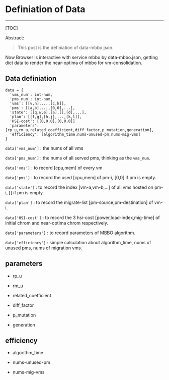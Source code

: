# Definiation of Data
--------
[TOC]

Abstract:
>This post is the definiation of data-mbbo.json.

Now Browser is interactive with service mbbo by data-mbbo.json, getting dict data to render the near-optima of mbbo for vm-consolidation.


## Data definiation

```
data = {
  'vms_num': int-num,
  'pms_num': int-num,
  'vms': [[v,n],...,[c,k]],
  'pms': [[a,b],...,[0,0],...],
  'state': [[q,w,e],[a],[],[d],...],
  'plan': [[f,g],[h,j],...,[k,l]],
  'HSI-cost': [[0,0,0],[0,0,0]]
  'parameters': [rp_u,rm_u,related_coefficient,diff_factor,p_mutation,generation],
  'efficiency': [algorithm_time,nums-unused-pm,nums-mig-vms]
}
```
`data['vms_num']` : the nums of all vms

`data['pms_num']` : the nums of all served pms, thinking as the `vms_num`.

`data['vms']` : to record [cpu,mem] of every vm

`data['pms']` : to record the used [cpu,mem] of pm-i, [0,0] if pm is empty.

`data['state']` : to record the index [vm-a,vm-b,...] of all vms hosted on pm-i, [] if pm is empty.

`data['plan']` : to record the migrate-list [pm-source,pm-destination] of vm-i.

`data['HSI-cost']` : to record the 3 hsi-cost [power,load-index,mig-time] of initial chrom and near-optima chrom respectively.

`data['parameters']` : to record parameters of MBBO algorithm.

`data['efficiency']` : simple calculation about algorithm_time, nums of unused pms, nums of migration vms.

## parameters

- rp_u

- rm_u

- related_coefficient

- diff_factor

- p_mutation

- generation

## efficiency

- algorithm_time

- nums-unused-pm

- nums-mig-vms
